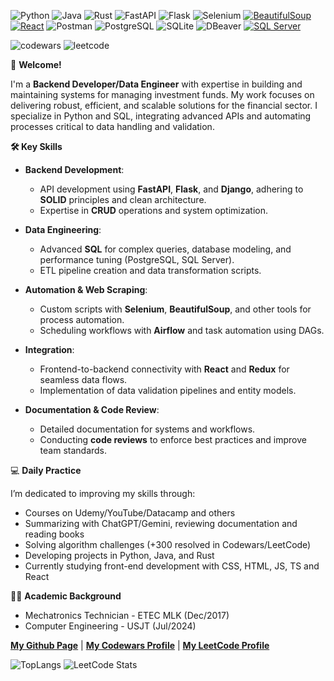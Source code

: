 ![Python](https://img.shields.io/badge/python-3670A0?style=flat&logo=python&logoColor=ffdd54)
![Java](https://img.shields.io/badge/java-ED8B00?style=flat&logo=openjdk&logoColor=white)
![Rust](https://img.shields.io/badge/rust-000000?style=flat&logo=rust&logoColor=white)
![FastAPI](https://img.shields.io/badge/FastAPI-009688?style=flat&logo=fastapi&logoColor=white)
![Flask](https://img.shields.io/badge/flask-000000?style=flat&logo=flask&logoColor=white)
![Selenium](https://img.shields.io/badge/selenium-43B02A?style=flat&logo=selenium&logoColor=white)
[![BeautifulSoup](https://img.shields.io/badge/BeautifulSoup-7D9EC2?style=flat&logoColor=white&logo=python)](https://www.crummy.com/software/BeautifulSoup/)
[![React](https://img.shields.io/badge/React-61DAFB?style=flat&logo=react&logoColor=black)](https://reactjs.org)
![Postman](https://img.shields.io/badge/Postman-FF6C37?style=flat&logo=postman&logoColor=white)
![PostgreSQL](https://img.shields.io/badge/PostgreSQL-316192?style=flat&logo=postgresql&logoColor=white)
![SQLite](https://img.shields.io/badge/sqlite-07405e?style=flat&logo=sqlite&logoColor=white)
![DBeaver](https://img.shields.io/badge/dbeaver-2C2C32?style=flat&logo=dbeaver&logoColor=white)
[![SQL Server](https://img.shields.io/badge/Microsoft_SQL_Server-CC2927?style=flat&logo=microsoft-sql-server&logoColor=white)](https://www.microsoft.com/en-us/sql-server)

![codewars](https://www.codewars.com/users/pedrohcleal/badges/small)
![leetcode](https://img.shields.io/badge/dynamic/json?style=flat-square&labelColor=black&color=%23ffa116&label=Solved&query=solvedOverTotal&url=https%3A%2F%2Fleetcode-badge.vercel.app%2Fapi%2Fusers%2Fpedrohcleal&logo=leetcode&logoColor=yellow)


🖖 **Welcome!** 

I'm a **Backend Developer/Data Engineer** with expertise in building and maintaining systems for managing investment funds. My work focuses on delivering robust, efficient, and scalable solutions for the financial sector. I specialize in Python and SQL, integrating advanced APIs and automating processes critical to data handling and validation.

**🛠️ Key Skills**
- **Backend Development**:
  - API development using **FastAPI**, **Flask**, and **Django**, adhering to **SOLID** principles and clean architecture.
  - Expertise in **CRUD** operations and system optimization.

- **Data Engineering**:
  - Advanced **SQL** for complex queries, database modeling, and performance tuning (PostgreSQL, SQL Server).
  - ETL pipeline creation and data transformation scripts.

- **Automation & Web Scraping**:
  - Custom scripts with **Selenium**, **BeautifulSoup**, and other tools for process automation.
  - Scheduling workflows with **Airflow** and task automation using DAGs.

- **Integration**:
  - Frontend-to-backend connectivity with **React** and **Redux** for seamless data flows.
  - Implementation of data validation pipelines and entity models.

- **Documentation & Code Review**:
  - Detailed documentation for systems and workflows.
  - Conducting **code reviews** to enforce best practices and improve team standards.

💻 **Daily Practice**

I’m dedicated to improving my skills through:

- Courses on Udemy/YouTube/Datacamp and others
- Summarizing with ChatGPT/Gemini, reviewing documentation and reading books
- Solving algorithm challenges (+300 resolved in Codewars/LeetCode)
- Developing projects in Python, Java, and Rust
- Currently studying front-end development with CSS, HTML, JS, TS and React

🧑‍🎓 **Academic Background**

- Mechatronics Technician - ETEC MLK (Dec/2017)
- Computer Engineering - USJT (Jul/2024)

**[My Github Page](https://pedrohcleal.github.io/)** | **[My Codewars Profile](https://www.codewars.com/users/pedrohcleal)** | **[My LeetCode Profile](https://leetcode.com/u/pedrohcleal/)**

![TopLangs](https://github-readme-stats.vercel.app/api/top-langs/?username=pedrohcleal&layout=donut&theme=dark)
![LeetCode Stats](https://leetcode-badge-showcase.vercel.app/api?username=pedrohcleal&theme=nightowl&border=no-border&animated=true)
